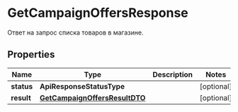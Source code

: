 

# GetCampaignOffersResponse

Ответ на запрос списка товаров в магазине.

## Properties

| Name | Type | Description | Notes |
|------------ | ------------- | ------------- | -------------|
|**status** | **ApiResponseStatusType** |  |  [optional] |
|**result** | [**GetCampaignOffersResultDTO**](GetCampaignOffersResultDTO.md) |  |  [optional] |



